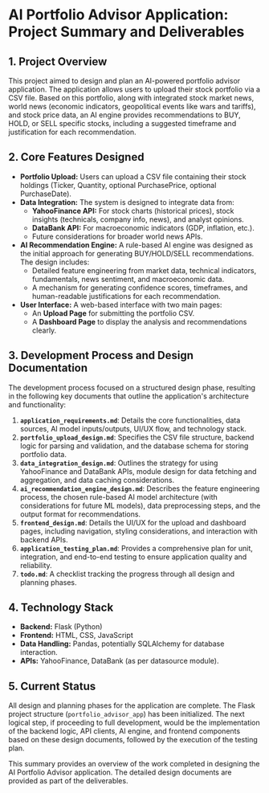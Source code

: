 # AI Portfolio Advisor Application: Project Summary and Deliverables

## 1. Project Overview

This project aimed to design and plan an AI-powered portfolio advisor application. The application allows users to upload their stock portfolio via a CSV file. Based on this portfolio, along with integrated stock market news, world news (economic indicators, geopolitical events like wars and tariffs), and stock price data, an AI engine provides recommendations to BUY, HOLD, or SELL specific stocks, including a suggested timeframe and justification for each recommendation.

## 2. Core Features Designed

*   **Portfolio Upload:** Users can upload a CSV file containing their stock holdings (Ticker, Quantity, optional PurchasePrice, optional PurchaseDate).
*   **Data Integration:** The system is designed to integrate data from:
    *   **YahooFinance API:** For stock charts (historical prices), stock insights (technicals, company info, news), and analyst opinions.
    *   **DataBank API:** For macroeconomic indicators (GDP, inflation, etc.).
    *   Future considerations for broader world news APIs.
*   **AI Recommendation Engine:** A rule-based AI engine was designed as the initial approach for generating BUY/HOLD/SELL recommendations. The design includes:
    *   Detailed feature engineering from market data, technical indicators, fundamentals, news sentiment, and macroeconomic data.
    *   A mechanism for generating confidence scores, timeframes, and human-readable justifications for each recommendation.
*   **User Interface:** A web-based interface with two main pages:
    *   An **Upload Page** for submitting the portfolio CSV.
    *   A **Dashboard Page** to display the analysis and recommendations clearly.

## 3. Development Process and Design Documentation

The development process focused on a structured design phase, resulting in the following key documents that outline the application's architecture and functionality:

1.  **`application_requirements.md`**: Details the core functionalities, data sources, AI model inputs/outputs, UI/UX flow, and technology stack.
2.  **`portfolio_upload_design.md`**: Specifies the CSV file structure, backend logic for parsing and validation, and the database schema for storing portfolio data.
3.  **`data_integration_design.md`**: Outlines the strategy for using YahooFinance and DataBank APIs, module design for data fetching and aggregation, and data caching considerations.
4.  **`ai_recommendation_engine_design.md`**: Describes the feature engineering process, the chosen rule-based AI model architecture (with considerations for future ML models), data preprocessing steps, and the output format for recommendations.
5.  **`frontend_design.md`**: Details the UI/UX for the upload and dashboard pages, including navigation, styling considerations, and interaction with backend APIs.
6.  **`application_testing_plan.md`**: Provides a comprehensive plan for unit, integration, and end-to-end testing to ensure application quality and reliability.
7.  **`todo.md`**: A checklist tracking the progress through all design and planning phases.

## 4. Technology Stack

*   **Backend:** Flask (Python)
*   **Frontend:** HTML, CSS, JavaScript
*   **Data Handling:** Pandas, potentially SQLAlchemy for database interaction.
*   **APIs:** YahooFinance, DataBank (as per datasource module).

## 5. Current Status

All design and planning phases for the application are complete. The Flask project structure (`portfolio_advisor_app`) has been initialized. The next logical step, if proceeding to full development, would be the implementation of the backend logic, API clients, AI engine, and frontend components based on these design documents, followed by the execution of the testing plan.

This summary provides an overview of the work completed in designing the AI Portfolio Advisor application. The detailed design documents are provided as part of the deliverables.
